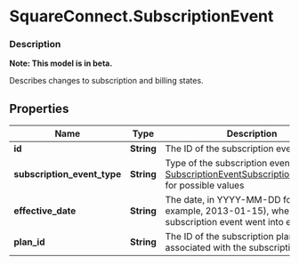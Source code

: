 # SquareConnect.SubscriptionEvent

### Description
**Note: This model is in beta.**

Describes changes to subscription and billing states.

## Properties
Name | Type | Description | Notes
------------ | ------------- | ------------- | -------------
**id** | **String** | The ID of the subscription event. | 
**subscription_event_type** | **String** | Type of the subscription event. See [SubscriptionEventSubscriptionEventType](#type-subscriptioneventsubscriptioneventtype) for possible values | 
**effective_date** | **String** | The date, in YYYY-MM-DD format (for example, 2013-01-15), when the subscription event went into effect. | 
**plan_id** | **String** | The ID of the subscription plan associated with the subscription. | 


